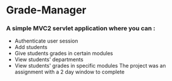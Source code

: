 # Grade-Manager
### A simple MVC2 servlet application where you can :
- Authenticate user session
- Add students
- Give students grades in certain modules
- View students' departments
- View students' grades in specific modules
The project was an assignment with a 2 day window to complete
